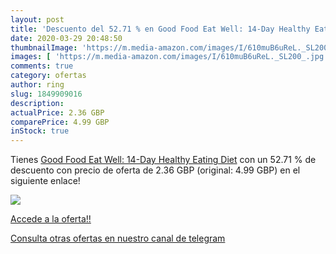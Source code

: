 ```yaml
---
layout: post
title: 'Descuento del 52.71 % en Good Food Eat Well: 14-Day Healthy Eatin'
date: 2020-03-29 20:48:50
thumbnailImage: 'https://m.media-amazon.com/images/I/610muB6uReL._SL200_.jpg'
images: [ 'https://m.media-amazon.com/images/I/610muB6uReL._SL200_.jpg' ]
comments: true
category: ofertas
author: ring
slug: 1849909016
description:
actualPrice: 2.36 GBP
comparePrice: 4.99 GBP
inStock: true
---
```


Tienes [Good Food Eat Well: 14-Day Healthy Eating Diet](https://www.amazon.co.uk/dp/1849909016/?tag=redken01-21) con un 52.71 % de descuento con precio de oferta de 2.36 GBP (original: 4.99 GBP) en el siguiente enlace!

[![](https://m.media-amazon.com/images/I/610muB6uReL._SL200_.jpg)](https://www.amazon.co.uk/dp/1849909016/?tag=redken01-21)

[Accede a la oferta!!](https://www.amazon.co.uk/dp/1849909016/?tag=redken01-21)

[Consulta otras ofertas en nuestro canal de telegram](https://t.me/s/ofertas25)
